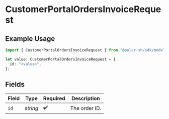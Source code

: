 # CustomerPortalOrdersInvoiceRequest

## Example Usage

```typescript
import { CustomerPortalOrdersInvoiceRequest } from "@polar-sh/sdk/models/operations";

let value: CustomerPortalOrdersInvoiceRequest = {
  id: "<value>",
};
```

## Fields

| Field              | Type               | Required           | Description        |
| ------------------ | ------------------ | ------------------ | ------------------ |
| `id`               | *string*           | :heavy_check_mark: | The order ID.      |